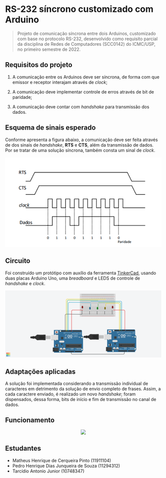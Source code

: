 # RS-232 síncrono customizado com Arduino

> Projeto de comunicação síncrona entre dois Arduinos, customizado com base no protocolo RS-232, desenvolvido como requisito parcial da disciplina de Redes de Computadores (SCC0142) do ICMC/USP, no primeiro semestre de 2022.

## Requisitos do projeto

1. A comunicação entre os Arduinos deve ser síncrona, de forma com que emissor e receptor interajam através de *clock*;

2. A comunicação deve implementar controle de erros através de bit de paridade;

3. A comunicação deve contar com *handshake* para transmissão dos dados.

## Esquema de sinais esperado

Conforme apresenta a figura abaixo, a comunicação deve ser feita através de dos sinais de *handshake*, **RTS** e **CTS**, além da transmissão de dados. Por se tratar de uma solução síncrona, também consta um sinal de *clock*.

<p align="center">
  <img src="signal.png" />
</p>

## Circuito

Foi construído um protótipo com auxílio da ferramenta [TinkerCad](https://www.tinkercad.com/things/63d6NgXvJmt?sharecode=QsHwRUV66H45Ul2y8hSWyR613NitcmovdFFgzNKH6hI), usando duas placas Arduino Uno, uma *breadboard* e LEDS de controle de *handshake* e *clock*.

<p align="center">
  <img src="circuit.png" />
</p>

## Adaptações aplicadas

A solução foi implementada considerando a transmissão individual de caracteres em detrimento da solução de envio completo de frases. Assim, a cada caractere enviado, é realizado um novo *handshake*; foram dispensados, dessa forma, bits de início e fim de transmissão no canal de dados.

## Funcionamento

<p align="center">
  <a href="https://www.youtube.com/watch?v=StTqXEQ2l-Y"><img src="https://img.youtube.com/vi/StTqXEQ2l-Y/0.jpg" /></a>
</p>

## Estudantes

* Matheus Henrique de Cerqueira Pinto (11911104)
* Pedro Henrique Dias Junqueira de Souza (11294312)
* Tarcídio Antonio Junior (10748347)
